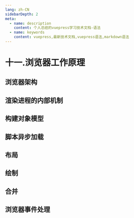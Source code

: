 ```yaml
---
lang: zh-CN
sidebarDepth: 2
meta:
  - name: description
    content: 个人总结的vuepress学习技术文档-语法
  - name: keywords
    content: vuepress,最新技术文档,vuepress语法,markdown语法
---
```


# 十一.浏览器工作原理

## 浏览器架构

## 渲染进程的内部机制

## 构建对象模型

## 脚本异步加载

## 布局

## 绘制

## 合并

## 浏览器事件处理
